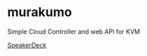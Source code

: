 murakumo
========
Simple Cloud Controller and web API for KVM


[SpeakerDeck](https://speakerdeck.com/shin5ok/murakumo-cloud-controller)
